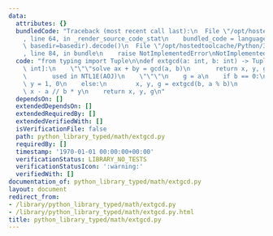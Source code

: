 ```yaml
---
data:
  attributes: {}
  bundledCode: "Traceback (most recent call last):\n  File \"/opt/hostedtoolcache/Python/3.8.5/x64/lib/python3.8/site-packages/onlinejudge_verify/documentation/build.py\"\
    , line 64, in _render_source_code_stat\n    bundled_code = language.bundle(stat.path,\
    \ basedir=basedir).decode()\n  File \"/opt/hostedtoolcache/Python/3.8.5/x64/lib/python3.8/site-packages/onlinejudge_verify/languages/python.py\"\
    , line 84, in bundle\n    raise NotImplementedError\nNotImplementedError\n"
  code: "from typing import Tuple\n\ndef extgcd(a: int, b: int) -> Tuple[int, int,\
    \ int]:\n    \"\"\"solve ax + by = gcd(a, b)\n       return x, y, gcd(a, b)\n\
    \       used in NTL1E(AOJ)\n    \"\"\"\n    g = a\n    if b == 0:\n        x,\
    \ y = 1, 0\n    else:\n        x, y, g = extgcd(b, a % b)\n        x, y = y, \
    \ x - a // b * y\n    return x, y, g\n"
  dependsOn: []
  extendedDependsOn: []
  extendedRequiredBy: []
  extendedVerifiedWith: []
  isVerificationFile: false
  path: python_library_typed/math/extgcd.py
  requiredBy: []
  timestamp: '1970-01-01 00:00:00+00:00'
  verificationStatus: LIBRARY_NO_TESTS
  verificationStatusIcon: ':warning:'
  verifiedWith: []
documentation_of: python_library_typed/math/extgcd.py
layout: document
redirect_from:
- /library/python_library_typed/math/extgcd.py
- /library/python_library_typed/math/extgcd.py.html
title: python_library_typed/math/extgcd.py
---
```

